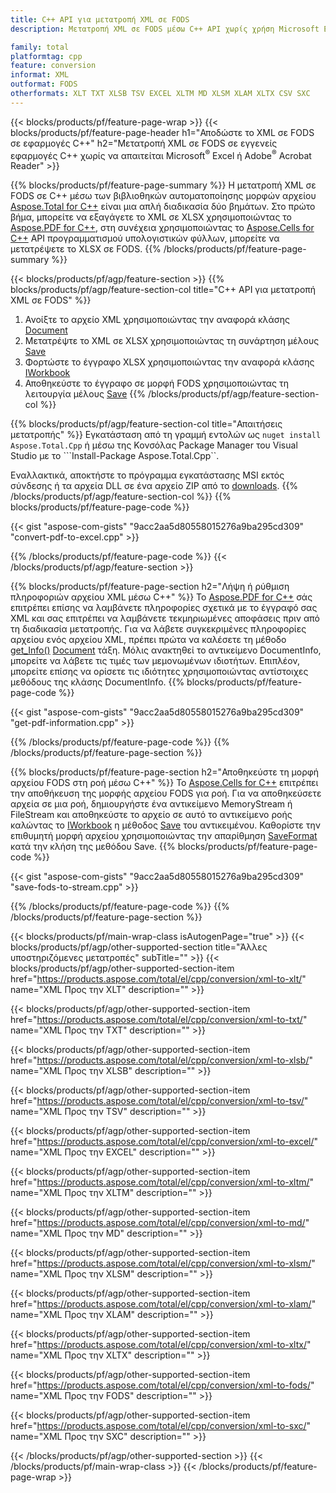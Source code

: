 ```yaml
---
title: C++ API για μετατροπή XML σε FODS
description: Μετατροπή XML σε FODS μέσω C++ API χωρίς χρήση Microsoft Excel ή Adobe Reader

family: total
platformtag: cpp
feature: conversion
informat: XML
outformat: FODS
otherformats: XLT TXT XLSB TSV EXCEL XLTM MD XLSM XLAM XLTX CSV SXC
---
```

{{< blocks/products/pf/feature-page-wrap >}}
{{< blocks/products/pf/feature-page-header h1="Αποδώστε το XML σε FODS σε εφαρμογές C++" h2="Μετατροπή XML σε FODS σε εγγενείς εφαρμογές C++ χωρίς να απαιτείται Microsoft<sup>&reg;</sup> Excel ή Adobe<sup>&reg;</sup> Acrobat Reader" >}}

{{% blocks/products/pf/feature-page-summary %}}
Η μετατροπή XML σε FODS σε C++ μέσω των βιβλιοθηκών αυτοματοποίησης μορφών αρχείου [Aspose.Total for C++](https://products.aspose.com/total/cpp/) είναι μια απλή διαδικασία δύο βημάτων. Στο πρώτο βήμα, μπορείτε να εξαγάγετε το XML σε XLSX χρησιμοποιώντας το [Aspose.PDF for C++](https://products.aspose.com/pdf/cpp/), στη συνέχεια χρησιμοποιώντας το [Aspose.Cells for C++](https://products.aspose.com/cells/cpp/) API προγραμματισμού υπολογιστικών φύλλων, μπορείτε να μετατρέψετε το XLSX σε FODS. 
{{% /blocks/products/pf/feature-page-summary  %}}

{{< blocks/products/pf/agp/feature-section >}}
{{% blocks/products/pf/agp/feature-section-col title="C++ API για μετατροπή XML σε FODS" %}}
1. Ανοίξτε το αρχείο XML χρησιμοποιώντας την αναφορά κλάσης [Document](https://reference.aspose.com/pdf/cpp/class/aspose.pdf.document)
2. Μετατρέψτε το XML σε XLSX χρησιμοποιώντας τη συνάρτηση μέλους [Save](https://reference.aspose.com/pdf/cpp/class/aspose.pdf.document#a6383c010776212483f51cc41235924db)
3. Φορτώστε το έγγραφο XLSX χρησιμοποιώντας την αναφορά κλάσης [IWorkbook](https://reference.aspose.com/cells/cpp/class/aspose.cells.i_workbook)
4. Αποθηκεύστε το έγγραφο σε μορφή FODS χρησιμοποιώντας τη λειτουργία μέλους [Save](https://reference.aspose.com/cells/cpp/class/aspose.cells.i_workbook#a9460f52a2dec8f4bf623a4905167d997)
{{% /blocks/products/pf/agp/feature-section-col %}}

{{% blocks/products/pf/agp/feature-section-col title="Απαιτήσεις μετατροπής" %}}
Εγκατάσταση από τη γραμμή εντολών ως ```nuget install Aspose.Total.Cpp``` ή μέσω της Κονσόλας Package Manager του Visual Studio με το ```Install-Package Aspose.Total.Cpp``.

Εναλλακτικά, αποκτήστε το πρόγραμμα εγκατάστασης MSI εκτός σύνδεσης ή τα αρχεία DLL σε ένα αρχείο ZIP από το [downloads](https://releases.aspose.com/total/cpp).
{{% /blocks/products/pf/agp/feature-section-col %}}
{{% blocks/products/pf/feature-page-code %}}

{{< gist "aspose-com-gists" "9acc2aa5d80558015276a9ba295cd309" "convert-pdf-to-excel.cpp" >}}



{{% /blocks/products/pf/feature-page-code %}}
{{< /blocks/products/pf/agp/feature-section >}}

{{% blocks/products/pf/feature-page-section  h2="Λήψη ή ρύθμιση πληροφοριών αρχείου XML μέσω C++" %}}
Το [Aspose.PDF for C++](https://products.aspose.com/pdf/cpp/) σάς επιτρέπει επίσης να λαμβάνετε πληροφορίες σχετικά με το έγγραφό σας XML και σας επιτρέπει να λαμβάνετε τεκμηριωμένες αποφάσεις πριν από τη διαδικασία μετατροπής. Για να λάβετε συγκεκριμένες πληροφορίες αρχείου ενός αρχείου XML, πρέπει πρώτα να καλέσετε τη μέθοδο [get_Info()](https://reference.aspose.com/pdf/cpp/class/aspose.pdf.document#ae7a6ba620499ffa0dbaa5c813ee96c4a) [Document](https://reference.aspose.com/pdf/cpp/class/aspose.pdf.document) τάξη. Μόλις ανακτηθεί το αντικείμενο DocumentInfo, μπορείτε να λάβετε τις τιμές των μεμονωμένων ιδιοτήτων. Επιπλέον, μπορείτε επίσης να ορίσετε τις ιδιότητες χρησιμοποιώντας αντίστοιχες μεθόδους της κλάσης DocumentInfo.
{{% blocks/products/pf/feature-page-code %}}

{{< gist "aspose-com-gists" "9acc2aa5d80558015276a9ba295cd309" "get-pdf-information.cpp" >}}

{{% /blocks/products/pf/feature-page-code  %}}
{{% /blocks/products/pf/feature-page-section %}}

{{% blocks/products/pf/feature-page-section  h2="Αποθηκεύστε τη μορφή αρχείου FODS στη ροή μέσω C++" %}}
Το [Aspose.Cells for C++](https://products.aspose.com/cells/net/) επιτρέπει την αποθήκευση της μορφής αρχείου FODS για ροή. Για να αποθηκεύσετε αρχεία σε μια ροή, δημιουργήστε ένα αντικείμενο MemoryStream ή FileStream και αποθηκεύστε το αρχείο σε αυτό το αντικείμενο ροής καλώντας το [IWorkbook](https://reference.aspose.com/cells/cpp/class/aspose.cells.i_workbook) η μέθοδος [Save](https://reference.aspose.com/cells/cpp/class/aspose.cells.i_workbook#a77072cfb929787df9ad1f38b02f58349) του αντικειμένου. Καθορίστε την επιθυμητή μορφή αρχείου χρησιμοποιώντας την απαρίθμηση [SaveFormat](https://reference.aspose.com/cells/cpp/namespace/aspose.cells#a11cae527e4e68f1adcac8f47ea64481a) κατά την κλήση της μεθόδου Save.
{{% blocks/products/pf/feature-page-code %}}

{{< gist "aspose-com-gists" "9acc2aa5d80558015276a9ba295cd309" "save-fods-to-stream.cpp" >}}

{{% /blocks/products/pf/feature-page-code  %}}
{{% /blocks/products/pf/feature-page-section %}}

{{< blocks/products/pf/main-wrap-class isAutogenPage="true" >}}
{{< blocks/products/pf/agp/other-supported-section title="Άλλες υποστηριζόμενες μετατροπές" subTitle="" >}}
{{< blocks/products/pf/agp/other-supported-section-item href="https://products.aspose.com/total/el/cpp/conversion/xml-to-xlt/" name="XML Προς την XLT" description="" >}}

{{< blocks/products/pf/agp/other-supported-section-item href="https://products.aspose.com/total/el/cpp/conversion/xml-to-txt/" name="XML Προς την TXT" description="" >}}

{{< blocks/products/pf/agp/other-supported-section-item href="https://products.aspose.com/total/el/cpp/conversion/xml-to-xlsb/" name="XML Προς την XLSB" description="" >}}

{{< blocks/products/pf/agp/other-supported-section-item href="https://products.aspose.com/total/el/cpp/conversion/xml-to-tsv/" name="XML Προς την TSV" description="" >}}

{{< blocks/products/pf/agp/other-supported-section-item href="https://products.aspose.com/total/el/cpp/conversion/xml-to-excel/" name="XML Προς την EXCEL" description="" >}}

{{< blocks/products/pf/agp/other-supported-section-item href="https://products.aspose.com/total/el/cpp/conversion/xml-to-xltm/" name="XML Προς την XLTM" description="" >}}

{{< blocks/products/pf/agp/other-supported-section-item href="https://products.aspose.com/total/el/cpp/conversion/xml-to-md/" name="XML Προς την MD" description="" >}}

{{< blocks/products/pf/agp/other-supported-section-item href="https://products.aspose.com/total/el/cpp/conversion/xml-to-xlsm/" name="XML Προς την XLSM" description="" >}}

{{< blocks/products/pf/agp/other-supported-section-item href="https://products.aspose.com/total/el/cpp/conversion/xml-to-xlam/" name="XML Προς την XLAM" description="" >}}

{{< blocks/products/pf/agp/other-supported-section-item href="https://products.aspose.com/total/el/cpp/conversion/xml-to-xltx/" name="XML Προς την XLTX" description="" >}}

{{< blocks/products/pf/agp/other-supported-section-item href="https://products.aspose.com/total/el/cpp/conversion/xml-to-fods/" name="XML Προς την FODS" description="" >}}

{{< blocks/products/pf/agp/other-supported-section-item href="https://products.aspose.com/total/el/cpp/conversion/xml-to-sxc/" name="XML Προς την SXC" description="" >}}


{{< /blocks/products/pf/agp/other-supported-section >}}
{{< /blocks/products/pf/main-wrap-class >}}
{{< /blocks/products/pf/feature-page-wrap >}}
